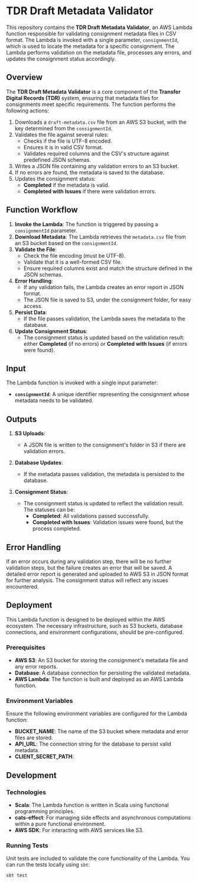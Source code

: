# TDR Draft Metadata Validator

This repository contains the **TDR Draft Metadata Validator**, an AWS Lambda function responsible for validating consignment metadata files in CSV format. The Lambda is invoked with a single parameter, `consignmentId`, which is used to locate the metadata for a specific consignment. The Lambda performs validation on the metadata file, processes any errors, and updates the consignment status accordingly.

## Overview

The **TDR Draft Metadata Validator** is a core component of the **Transfer Digital Records (TDR)** system, ensuring that metadata files for consignments meet specific requirements. The function performs the following actions:

1. Downloads a `draft-metadata.csv` file from an AWS S3 bucket, with the key determined from the `consignmentId`.
2. Validates the file against several rules:
    - Checks if the file is UTF-8 encoded.
    - Ensures it is in valid CSV format.
    - Validates required columns and the CSV's structure against predefined JSON schemas.
3. Writes a JSON file containing any validation errors to an S3 bucket.
4. If no errors are found, the metadata is saved to the database.
5. Updates the consignment status:
    - **Completed** if the metadata is valid.
    - **Completed with Issues** if there were validation errors.

## Function Workflow

1. **Invoke the Lambda**: The function is triggered by passing a `consignmentId` parameter.
2. **Download Metadata**: The Lambda retrieves the `metadata.csv` file from an S3 bucket based on the `consignmentId`.
3. **Validate the File**:
    - Check the file encoding (must be UTF-8).
    - Validate that it is a well-formed CSV file.
    - Ensure required columns exist and match the structure defined in the JSON schemas.
4. **Error Handling**:
    - If any validation fails, the Lambda creates an error report in JSON format.
    - The JSON file is saved to S3, under the consignment folder, for easy access.
5. **Persist Data**:
    - If the file passes validation, the Lambda saves the metadata to the database.
6. **Update Consignment Status**:
    - The consignment status is updated based on the validation result: either **Completed** (if no errors) or **Completed with Issues** (if errors were found).

## Input

The Lambda function is invoked with a single input parameter:
- **`consignmentId`**: A unique identifier representing the consignment whose metadata needs to be validated.

## Outputs

1. **S3 Uploads**:
    - A JSON file is written to the consignment's folder in S3 if there are validation errors.

2. **Database Updates**:
    - If the metadata passes validation, the metadata is persisted to the database.

3. **Consignment Status**:
    - The consignment status is updated to reflect the validation result. The statuses can be:
        - **Completed**: All validations passed successfully.
        - **Completed with Issues**: Validation issues were found, but the process completed.

## Error Handling

If an error occurs during any validation step, there will be no further validation steps, but the failure creates an error  that will be saved.  A detailed error report is generated and uploaded to AWS S3 in JSON format for further analysis. The consignment status will reflect any issues encountered.

## Deployment

This Lambda function is designed to be deployed within the AWS ecosystem. The necessary infrastructure, such as S3 buckets, database connections, and environment configurations, should be pre-configured.

### Prerequisites

- **AWS S3**: An S3 bucket for storing the consignment's metadata file and any error reports.
- **Database**: A database connection for persisting the validated metadata.
- **AWS Lambda**: The function is built and deployed as an AWS Lambda function.

### Environment Variables

Ensure the following environment variables are configured for the Lambda function:

- **BUCKET_NAME**: The name of the S3 bucket where metadata and error files are stored.
- **API_URL**: The connection string for the database to persist valid metadata.
- **CLIENT_SECRET_PATH**: 

## Development

### Technologies

- **Scala**: The Lambda function is written in Scala using functional programming principles.
- **cats-effect**: For managing side effects and asynchronous computations within a pure functional environment.
- **AWS SDK**: For interacting with AWS services like S3.

### Running Tests

Unit tests are included to validate the core functionality of the Lambda. You can run the tests locally using `sbt`:

```
sbt test
```
